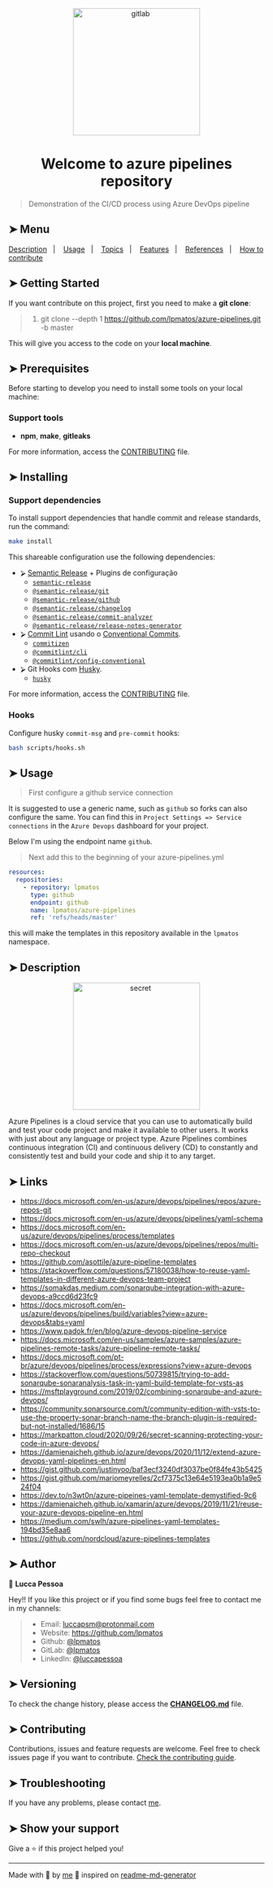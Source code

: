 <p align="center">
  <img alt="gitlab" src="https://res.cloudinary.com/practicaldev/image/fetch/s--goZ15AQs--/c_imagga_scale,f_auto,fl_progressive,h_900,q_auto,w_1600/https://dev-to-uploads.s3.amazonaws.com/i/ic17ec0lhrlqgeb727my.png" width="250px" float="center"/>
</p>

<h1 align="center">Welcome to azure pipelines repository</h1>

> Demonstration of the CI/CD process using Azure DevOps pipeline

## ➤ Menu

<p align="left">
  <a href="#-description">Description</a>&nbsp;&nbsp;&nbsp;|&nbsp;&nbsp;&nbsp;
  <a href="#-usage">Usage</a>&nbsp;&nbsp;&nbsp;|&nbsp;&nbsp;&nbsp;
  <a href="#-topics">Topics</a>&nbsp;&nbsp;&nbsp;|&nbsp;&nbsp;&nbsp;
  <a href="#-features">Features</a>&nbsp;&nbsp;&nbsp;|&nbsp;&nbsp;&nbsp;
  <a href="#-references">References</a>&nbsp;&nbsp;&nbsp;|&nbsp;&nbsp;&nbsp;
  <a href="#-how-to-contribute">How to contribute</a>
</p>

## ➤ Getting Started <a name = "getting-started"></a>

If you want contribute on this project, first you need to make a **git clone**:

>
> 1. git clone --depth 1 https://github.com/lpmatos/azure-pipelines.git -b master
>

This will give you access to the code on your **local machine**.

## ➤ Prerequisites <a name = "prerequisites"></a>

Before starting to develop you need to install some tools on your local machine:

### Support tools 

- **npm**, **make**, **gitleaks**

For more information, access the [CONTRIBUTING](CONTRIBUTING.md) file.

## ➤ Installing <a name = "installing"></a>

### Support dependencies

To install support dependencies that handle commit and release standards, run the command:

```bash
make install
```

This shareable configuration use the following dependencies:

- ⮚ [Semantic Release](https://github.com/semantic-release) + Plugins de configuração
  - [`semantic-release`](https://github.com/semantic-release/semantic-release)
  - [`@semantic-release/git`](https://github.com/semantic-release/git)
  - [`@semantic-release/github`](https://github.com/semantic-release/github)
  - [`@semantic-release/changelog`](https://github.com/semantic-release/changelog)
  - [`@semantic-release/commit-analyzer`](https://github.com/semantic-release/commit-analyzer)
  - [`@semantic-release/release-notes-generator`](https://github.com/semantic-release/release-notes-generator)
- ⮚ [Commit Lint](https://github.com/conventional-changelog/commitlint) usando o [Conventional Commits](https://www.conventionalcommits.org/en/v1.0.0/).
  - [`commitizen`](https://github.com/commitizen/cz-cli)
  - [`@commitlint/cli`](https://github.com/conventional-changelog/commitlint)
  - [`@commitlint/config-conventional`](https://github.com/conventional-changelog/commitlint)
- ⮚ Git Hooks com [Husky](https://github.com/typicode/husky).
  - [`husky`](https://github.com/semantic-release/git)

For more information, access the [CONTRIBUTING](CONTRIBUTING.md) file.

### Hooks

Configure husky `commit-msg` and `pre-commit` hooks:

```bash
bash scripts/hooks.sh
```

## ➤ Usage <a name = "usage"></a>

>
> First configure a github service connection
>

It is suggested to use a generic name, such as `github` so forks can also configure the same. You can find this in `Project Settings => Service connections` in the `Azure Devops` dashboard for your project.

Below I'm using the endpoint name `github`.

>
> Next add this to the beginning of your azure-pipelines.yml
>

```yml
resources:
  repositories:
    - repository: lpmatos
      type: github
      endpoint: github
      name: lpmatos/azure-pipelines
      ref: 'refs/heads/master'
```

this will make the templates in this repository available in the `lpmatos` namespace.

## ➤ Description <a name = "description"></a>

<p align="center">
  <img alt="secret" src="https://media3.giphy.com/media/5ziQ5kjh4lgCd29WOR/200w.gif?cid=82a1493b0uufgvz9tw6byen3bed3y7h9u0ilzpcuthz7a5ne&rid=200w.gif" width="250px" float="center"/>
</p>

Azure Pipelines is a cloud service that you can use to automatically build and test your code project and make it available to other users. It works with just about any language or project type. Azure Pipelines combines continuous integration (CI) and continuous delivery (CD) to constantly and consistently test and build your code and ship it to any target.

## ➤ Links <a name = "links"></a>

- https://docs.microsoft.com/en-us/azure/devops/pipelines/repos/azure-repos-git
- https://docs.microsoft.com/en-us/azure/devops/pipelines/yaml-schema
- https://docs.microsoft.com/en-us/azure/devops/pipelines/process/templates
- https://docs.microsoft.com/en-us/azure/devops/pipelines/repos/multi-repo-checkout
- https://github.com/asottile/azure-pipeline-templates
- https://stackoverflow.com/questions/57180038/how-to-reuse-yaml-templates-in-different-azure-devops-team-project
- https://somakdas.medium.com/sonarqube-integration-with-azure-devops-a9ccd6d23fc9
- https://docs.microsoft.com/en-us/azure/devops/pipelines/build/variables?view=azure-devops&tabs=yaml
- https://www.padok.fr/en/blog/azure-devops-pipeline-service
- https://docs.microsoft.com/en-us/samples/azure-samples/azure-pipelines-remote-tasks/azure-pipeline-remote-tasks/
- https://docs.microsoft.com/pt-br/azure/devops/pipelines/process/expressions?view=azure-devops
- https://stackoverflow.com/questions/50739815/trying-to-add-sonarqube-sonaranalysis-task-in-yaml-build-template-for-vsts-as
- https://msftplayground.com/2019/02/combining-sonarqube-and-azure-devops/
- https://community.sonarsource.com/t/community-edition-with-vsts-to-use-the-property-sonar-branch-name-the-branch-plugin-is-required-but-not-installed/1686/15
- https://markpatton.cloud/2020/09/26/secret-scanning-protecting-your-code-in-azure-devops/
- https://damienaicheh.github.io/azure/devops/2020/11/12/extend-azure-devops-yaml-pipelines-en.html
- https://gist.github.com/justinyoo/baf3ecf3240df3037be0f84fe43b5425
- https://gist.github.com/mariomeyrelles/2cf7375c13e64e5193ea0b1a9e524f04
- https://dev.to/n3wt0n/azure-pipeines-yaml-template-demystified-9c6
- https://damienaicheh.github.io/xamarin/azure/devops/2019/11/21/reuse-your-azure-devops-pipeline-en.html
- https://medium.com/swlh/azure-pipelines-yaml-templates-194bd35e8aa6
- https://github.com/nordcloud/azure-pipelines-templates

## ➤ Author <a name = "author"></a>

👤 **Lucca Pessoa**

Hey!! If you like this project or if you find some bugs feel free to contact me in my channels:

>
> * Email: luccapsm@protonmail.com
> * Website: https://github.com/lpmatos
> * Github: [@lpmatos](https://github.com/lpmatos)
> * GitLab: [@lpmatos](https://gitlab.com/lpmatos)
> * LinkedIn: [@luccapessoa](https://www.linkedin.com/in/luccapessoa/)
>

## ➤ Versioning <a name = "versioning"></a>

To check the change history, please access the [**CHANGELOG.md**](CHANGELOG.md) file.

## ➤ Contributing <a name = "contributing"></a>

Contributions, issues and feature requests are welcome. Feel free to check issues page if you want to contribute. [Check the contributing guide](CONTRIBUTING.md).

## ➤ Troubleshooting <a name = "troubleshooting"></a>

If you have any problems, please contact [me](luccapsm@protonmail.com).

## ➤ Show your support <a name = "show-your-support"></a>

Give a ⭐️ if this project helped you!

---

Made with 💜 by [me](https://github.com/lpmatos) :wave: inspired on [readme-md-generator](https://github.com/kefranabg/readme-md-generator)
